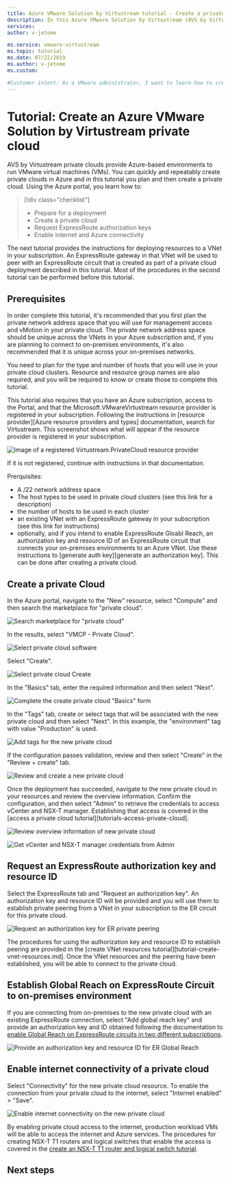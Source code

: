 ```yaml
---
title: Azure VMware Solution by Virtustream tutorial - Create a private cloud
description: In this Azure VMware Solution by Virtustream (AVS by Virtustream) tutorial, you use the Azure portal to create a private cloud.
services: 
author: v-jetome

ms.service: vmware-virtustream
ms.topic: tutorial
ms.date: 07/22/2019
ms.author: v-jetome
ms.custom: 

#Customer intent: As a VMware administrator, I want to learn how to create an Azure VMware Solution by Virtustream private cloud in the Azure portal.
---
```


# Tutorial: Create an Azure VMware Solution by Virtustream private cloud

AVS by Virtustream private clouds provide Azure-based environments to run VMware virtual machines (VMs). You can quickly and repeatably create private clouds in Azure and in this tutorial you plan and then create a private cloud. Using the Azure portal, you learn how to:

> [!div class="checklist"]
> * Prepare for a deployment
> * Create a private cloud
> * Request ExpressRoute authorization keys
> * Enable internet and Azure connectivity

The next tutorial provides the instructions for deploying resources to a VNet in your subscription. An ExpressRoute gateway in that VNet will be used to peer with an ExpressRoute circuit that is created as part of a private cloud deployment described in this tutorial. Most of the procedures in the second tutorial can be performed before this tutorial.

## Prerequisites

In order complete this tutorial, it's recommended that you first plan the private network address space that you will use for management access and vMotion in your private cloud. The private  network address space should be unique across the VNets in your Azure subscription and, if you are planning to connect to on-premises environments, it's also recommended that it is unique across your on-premises networks.

You need to plan for the type and number of hosts that you will use in your private cloud clusters. Resource and resource group names are also required, and you will be required to know or create those to complete this tutorial.

This tutorial also requires that you have an Azure subscription, access to the Portal, and that the Microsoft.VMwareVirtustream resource provider is registered in your subscription. Following the instructions in [resource provider][Azure resource providers and types] documentation, search for Virtustream. This screenshot shows what will appear if the resource provider is registered in your subscription.

![Image of a registered Virtustream.PrivateCloud resource provider](./media/resource-provider-azure.png)

If it is not registered, continue with instructions in that documentation.

Prerquisites:

- A /22 network address space
- The host types to be used in private cloud clusters (see this link for a description)
- the number of hosts to be used in each cluster
- an existing VNet with an ExpressRoute gateway in your subscription (see this link for instructions)
- optionally, and if you intend to enable ExpressRoute Gloabl Reach, an authorization key and resource ID of an ExpressRoute circuit that connects your on-premises environments to an Azure VNet. Use these instructions to [generate auth key][generate an authorization key]. This can be done after creating a private cloud.

## Create a private Cloud 

In the Azure portal, navigate to the "New" resource, select "Compute" and then search the marketplace for "private cloud".

![Search marketplace for "private cloud"](./media/create-private-cloud/ss1-search-private-cloud.png)

In the results, select "VMCP - Private Cloud".

![Select private cloud software](./media/create-private-cloud/ss2-select-vmcp.png)

Select "Create".

![Select private cloud Create](./media/create-private-cloud/ss3-select-create-vmcp.png)

In the "Basics" tab, enter the required information and then select "Next".

![Complete the create private cloud "Basics" form](./media/create-private-cloud/ss4-create-basics.png)

In the "Tags" tab, create or select tags that will be associated with the new private cloud and then select "Next". In this example, the "environment" tag with value "Production" is used.

![Add tags for the new private cloud](./media/create-private-cloud/ss5-create-tags.png)

If the configuration passes validation, review and then select "Create" in the "Review + create" tab.

![Review and create a new private cloud](./media/create-private-cloud/ss6-review-create.png)

Once the deployment has succeeded, navigate to the new private cloud in your resources and review the overview information. Confirm the configuration, and then select "Admin" to retrieve the credentials to access vCenter and NSX-T manager. Establishing that access is covered in the [access a private cloud tutorial][tutorials-access-private-cloud].

![Review overview information of new private cloud](./media/create-private-cloud/ss7-view-overview.png)

![Get vCenter and NSX-T manager credentials from Admin](./media/create-private-cloud/ss8-get-credentials.png)

## Request an ExpressRoute authorization key and resource ID

Select the ExpressRoute tab and "Request an authorization key". An authorization key and resource ID will be provided and you will use them to establish private peering from a VNet in your subscription to the ER circuit for this private cloud. 

![Request an authorization key for ER private peering](./media/create-private-cloud/ss9-request-auth-key.png)

The procedures for using the authorization key and resource ID to establish peering are provided in the [create VNet resources tutorial][tutorial-create-vnet-resources.md]. Once the VNet resources and the peering have been established, you will be able to connect to the private cloud.

## Establish Global Reach on ExpressRoute Circuit to on-premises environment

If you are connecting from on-premises to the new private cloud with an existing ExpressRoute connection, select "Add global reach key" and provide an authorization key and ID obtained following the documentation to [enable Global Reach on ExpressRoute circuits in two different subscriptions][enable global reach].

![Provide an authorization key and resource ID for ER Global Reach](./media/create-private-cloud/ss9-request-auth-key.png)

## Enable internet connectivity of a private cloud

Select "Connectivity" for the new private cloud resource. To enable the connection from your private cloud to the internet, select "Internet enabled" > "Save".

![Enable internet connectivity on the new private cloud](./media/create-private-cloud/ss10-enable-internet.png)

By enabling private cloud access to the internet, production workload VMs will be able to access the internet and Azure services. The procedures for creating NSX-T T1 routers and logical switches that enable the access is covered in the [create an NSX-T T1 router and logical switch tutorial][tutorials-create-t1-ls].

## Next steps

<!-- [In your subscription, create a VNet and resources to connect to a private cloud.][tutorials-create-vnet-resources] -->

<!-- LINKS - external-->
[resource provider]: https://docs.microsoft.com/en-us/azure/azure-resource-manager/resource-manager-supported-services
[enable Global Reach]: https://docs.microsoft.com/en-us/azure/expressroute/expressroute-howto-set-global-reach-cli#enable-connectivity-between-expressroute-circuits-in-different-azure-subscriptions

<!-- LINKS - internal -->
<!--[tutorials-create-vnet-resources]: ./tutorials-create-vnet-resources.md-->
<!-- [tutorials-access-private-cloud]: ./tutorials-access-private-cloud.md-->
[tutorials-create-t1-ls]: ./tutorials-create-t1-ls.md
